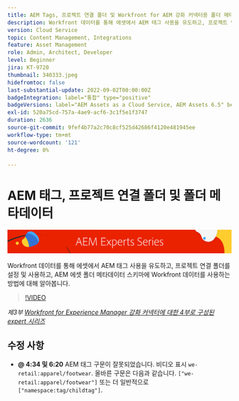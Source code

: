 ```yaml
---
title: AEM Tags, 프로젝트 연결 폴더 및 Workfront for AEM 강화 커넥터용 폴더 메타데이터
description: Workfront 데이터를 통해 에셋에서 AEM 태그 사용을 유도하고, 프로젝트 연결 폴더를 사용하고, Workfront 데이터를 AEM 에셋 폴더 메타데이터 스키마에 사용하는 방법에 대해 알아봅니다.
version: Cloud Service
topic: Content Management, Integrations
feature: Asset Management
role: Admin, Architect, Developer
level: Beginner
jira: KT-9720
thumbnail: 340333.jpeg
hidefromtoc: false
last-substantial-update: 2022-09-02T00:00:00Z
badgeIntegration: label="통합" type="positive"
badgeVersions: label="AEM Assets as a Cloud Service, AEM Assets 6.5" before-title="false"
exl-id: 520a75cd-757a-4ae9-acf6-3c1f5e1f3747
duration: 2636
source-git-commit: 9fef4b77a2c70c8cf525d42686f4120e481945ee
workflow-type: tm+mt
source-wordcount: '121'
ht-degree: 0%

---
```


# AEM 태그, 프로젝트 연결 폴더 및 폴더 메타데이터

![AEM 전문가 시리즈](./assets/banner.png)

Workfront 데이터를 통해 에셋에서 AEM 태그 사용을 유도하고, 프로젝트 연결 폴더를 설정 및 사용하고, AEM 에셋 폴더 메타데이터 스키마에 Workfront 데이터를 사용하는 방법에 대해 알아봅니다.

>[!VIDEO](https://video.tv.adobe.com/v/340333?quality=12&learn=on)

_제3부 [Workfront for Experience Manager 강화 커넥터에 대한 4부로 구성된 expert 시리즈](./overview.md)_

## 수정 사항

+ __@ 4:34 및 6:20__ AEM 태그 구문이 잘못되었습니다. 비디오 표시 `we-retail:apparel/footwear`. 올바른 구문은 다음과 같습니다. `["we-retail:apparel/footwear"]` 또는 더 일반적으로 `["namespace:tag/childtag"]`.
